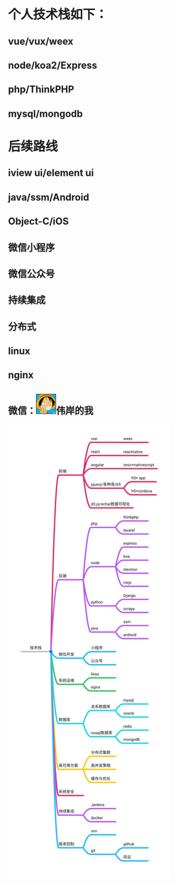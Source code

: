 # 个人技术栈如下：

## vue/vux/weex
## node/koa2/Express
## php/ThinkPHP
## mysql/mongodb

# 后续路线
## iview ui/element ui
## java/ssm/Android
## Object-C/iOS
## 微信小程序
## 微信公众号
## 持续集成
## 分布式
## linux
## nginx

## 微信：![技术栈](./images/userimg.png)伟岸的我

![技术栈](./images/codemap.jpg)



